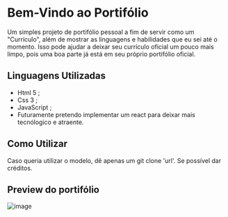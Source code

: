 # Bem-Vindo ao Portifólio 

Um simples projeto de portifólio pessoal a fim de servir como um "Currículo", além de mostrar as linguagens e habilidades que eu sei até o momento. Isso pode ajudar a deixar seu currículo oficial um pouco mais limpo, pois uma boa parte já está em seu próprio portifólio oficial.

## Linguagens Utilizadas

- Html 5 ;
- Css 3 ;
- JavaScript ;
- Futuramente pretendo implementar um react para deixar mais tecnólogico e atraente.

## Como Utilizar

Caso queria utilizar o modelo, dê apenas um git clone 'url'. 
Se possível dar créditos.
  
## Preview do portifólio

![image](https://github.com/user-attachments/assets/5ac6ad36-bd43-4522-ada7-47e8edcd206a)
